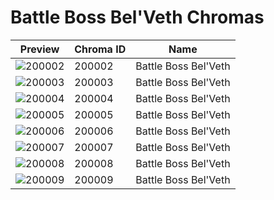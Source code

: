 # Battle Boss Bel'Veth Chromas

| Preview | Chroma ID | Name |
|---------|-----------|------|
| ![200002](https://raw.communitydragon.org/latest/plugins/rcp-be-lol-game-data/global/default/v1/champion-chroma-images/200/200002.png) | 200002 | Battle Boss Bel'Veth |
| ![200003](https://raw.communitydragon.org/latest/plugins/rcp-be-lol-game-data/global/default/v1/champion-chroma-images/200/200003.png) | 200003 | Battle Boss Bel'Veth |
| ![200004](https://raw.communitydragon.org/latest/plugins/rcp-be-lol-game-data/global/default/v1/champion-chroma-images/200/200004.png) | 200004 | Battle Boss Bel'Veth |
| ![200005](https://raw.communitydragon.org/latest/plugins/rcp-be-lol-game-data/global/default/v1/champion-chroma-images/200/200005.png) | 200005 | Battle Boss Bel'Veth |
| ![200006](https://raw.communitydragon.org/latest/plugins/rcp-be-lol-game-data/global/default/v1/champion-chroma-images/200/200006.png) | 200006 | Battle Boss Bel'Veth |
| ![200007](https://raw.communitydragon.org/latest/plugins/rcp-be-lol-game-data/global/default/v1/champion-chroma-images/200/200007.png) | 200007 | Battle Boss Bel'Veth |
| ![200008](https://raw.communitydragon.org/latest/plugins/rcp-be-lol-game-data/global/default/v1/champion-chroma-images/200/200008.png) | 200008 | Battle Boss Bel'Veth |
| ![200009](https://raw.communitydragon.org/latest/plugins/rcp-be-lol-game-data/global/default/v1/champion-chroma-images/200/200009.png) | 200009 | Battle Boss Bel'Veth |
